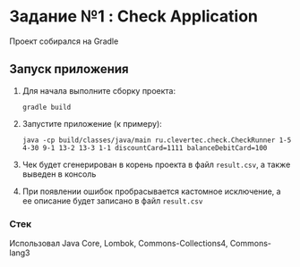 # Задание №1 : Check Application

Проект собирался на Gradle

## Запуск приложения

1. Для начала выполните сборку проекта:
    ```
    gradle build
    ```

2. Запустите приложение (к примеру):
    ```
    java -cp build/classes/java/main ru.clevertec.check.CheckRunner 1-5 4-30 9-1 13-2 13-3 1-1 discountCard=1111 balanceDebitCard=100
    ```

3. Чек будет сгенерирован в корень проекта в файл `result.csv`, а также выведен в консоль


4. При появлении ошибок пробрасывается кастомное исключение, а ее описание будет записано в файл `result.csv`

### Стек
Использовал Java Core, Lombok, Commons-Collections4, Commons-lang3